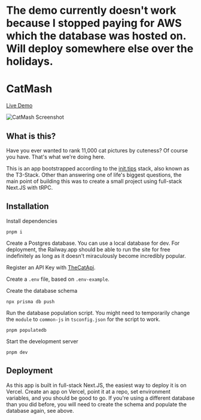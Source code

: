 # **The demo currently doesn't work because I stopped paying for AWS which the database was hosted on. Will deploy somewhere else over the holidays.**

# CatMash

[Live Demo](https://catmash.c-ehrlich.dev)

![CatMash Screenshot](https://user-images.githubusercontent.com/8353666/175953666-74e94b19-8bcf-4227-8eb4-607e1b6fa00e.png)

## What is this?
Have you ever wanted to rank 11,000 cat pictures by cuteness? Of course you have. That's what we're doing here.

This is an app bootstrapped according to the [init.tips](https://init.tips) stack, also known as the T3-Stack. Other than answering one of life's biggest questions, the main point of building this was to create a small project using full-stack Next.JS with tRPC.

## Installation
Install dependencies
```
pnpm i
```

Create a Postgres database. You can use a local database for dev. For deployment, the Railway.app should be able to run the site for free indefinitely as long as it doesn't miraculously become incredibly popular.

Register an API Key with [TheCatApi](https://docs.thecatapi.com/).

Create a `.env` file, based on `.env-example`.

Create the database schema
```
npx prisma db push
```

Run the database population script. You might need to temporarily change the `module` to `common-js` in `tsconfig.json` for the script to work.
```
pnpm populatedb
```

Start the development server
```
pnpm dev
```

## Deployment
As this app is built in full-stack Next.JS, the easiest way to deploy it is on Vercel. Create an app on Vercel, point it at a repo, set environment variables, and you should be good to go. If you're using a different database than you did before, you will need to create the schema and populate the database again, see above.
